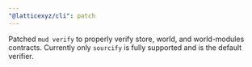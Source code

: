 ```yaml
---
"@latticexyz/cli": patch
---
```


Patched `mud verify` to properly verify store, world, and world-modules contracts. Currently only `sourcify` is fully supported and is the default verifier.
